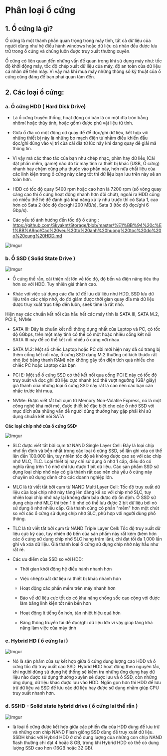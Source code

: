 # Phân loại ổ cứng

## 1. Ổ cứng là gì?

Ổ cứng là một thành phần quan trọng trong máy tính, tất cả dữ liệu của người dùng như 
hệ điều hành windows hoặc dữ liệu cá nhân đều được lưu trữ trong ổ cứng và chúng luôn 
được truy xuất thường xuyên.

Ổ cứng có liên quan đến những vấn đề quan trọng khi sử dụng máy như: tốc độ khởi động máy, 
tốc độ chép xuất dữ liệu của máy, độ an toàn của dữ liệu cá nhân để trên máy. 
Vì vậy mà khi mua máy những thông số kỹ thuật của ổ cứng cũng đáng để bạn phai quan tâm đến.

## 2. Các loại ổ cứng:

### a. Ổ cứng HDD ( Hard Disk Drive)

- Là ổ cứng truyền thống, hoạt động cơ bản là có một đĩa tròn bằng nhôm( hoặc thủy tinh, hoặc gốm)
 được phủ vật liệu từ tính. 
 
- Giữa ổ đĩa có một động cơ quay để để đọc/ghi dữ liệu, kết hợp với những thiết bị này là những 
bo mạch điện tử nhằm điều khiển đầu đọc/ghi đúng vào vị trí của cái đĩa từ lúc nãy khi 
đang quay để giải mã thông tin. 

- Vì vậy mà các thao tác của bạn như chép nhạc, phim hay dữ liều (Cài đặt phần mềm, game) nào đó từ máy tính ra thiết bị khác (USB, Ổ cứng) nhanh 
hay chậm cũng phụ thuộc vào phần này, hơn nữa chất liệu của các linh kiện trong ổ cứng 
này càng tốt thì dữ liệu bạn lưu trên này sẽ an toàn hơn.

- HDD có tốc độ quay 5400 rpm hoặc cao hơn là 7200 rpm (số vòng quay càng cao thì ổ cứng hoạt động nhanh hơn đôi chút), 
ngoài ra HDD cũng có nhiều thế hệ để đánh giá khả năng xử lý như trước thì có Sata 1, 
cao hơn có Sata 2 (tốc độ đọc/ghi 200 MB/s), Sata 3 (tốc độ đọc/ghi 6 Gbp/s).

- Các yếu tố ảnh hưởng đến tốc độ ổ cứng : https://github.com/Skyaknt/Storage/blob/master/%E1%BB%94%20c%E1%BB%A9ng/Cac%20yeu%20to%20anh%20huong%20toc%20do%20o%20cung%20HDD.md

![Imgur](https://i.imgur.com/yghQJeE.jpg)

### b. Ổ SSD ( Solid State Drive )

![Imgur](https://i.imgur.com/qTQwU8Q.jpg)

- Ổ cứng thể rắn, cải thiện rất lớn về tốc độ, độ bền và điện năng tiêu thụ hơn so với HDD. 
Tuy nhiên giá thành cao.

- Khác với việc sử dụng các đĩa từ để lưu dữ liệu như HDD, SSD lưu dữ liệu trên các chip nhớ, do
 đó giảm được thời gian quay đĩa mà dữ liệu được truy xuất trực tiếp đến luôn, seek time là rất nhỏ.
 

Hiện nay các chuẩn kết nối của hầu hết các máy tính là SATA III, SATA M.2, PCI E, NVMe

- SATA III: Đây là chuẩn kết nối thông dụng nhất của Laptop và PC, có tốc độ 6Gbps, trên một máy tính có thể có một hoặc nhiều cổng kết nối SATA III này để có thể kết nối nhiều ổ cứng với nhau.
   
- SATA M.2: Một số chiếc Laptop hoặc PC đời mới hiện nay đã có trang bị thêm cổng kết nối này, ổ cứng SSD dạng M.2 thường có kích thước rất nhỏ (bé bằng thanh RAM) nên không gây tốn diện tích quá nhiều cho chiếc PC hoặc Laptop của bạn
- PCI E: Một số ổ cứng SSD có thể kết nối qua cổng PCI E này có tốc độ truy xuất và đọc ghi dữ liệu cực nhanh (có thể vượt ngưỡng 1GB/ giây) giá thành của những loại ổ cứng SSD này rất là cao nên các bạn cân nhắc trước khi mua.
- NVMe: Được viết tắt bởi cụm từ Memory Non-Volatile Express, nó là một công nghệ khá mới mẻ, được thiết kế đặc biệt cho các ổ nhớ SSD với mục đích sửa những vấn đề người dùng thường hay gặp phải khi sử dụng chuẩn kết nối SATA
 
**Các loại chíp nhớ của ổ cứng SSD:**

![Imgur](https://i.imgur.com/CG5lytp.png)

- SLC được viết tắt bởi cụm từ NAND Single Layer Cell: Đây là loại chíp nhớ ổn định và bền nhất trong các loại ổ cứng SSD, số lần ghi xóa có thể lên đến 100.000 lần, tuy nhiên tốc độ sẽ không được cao so với các chíp nhớ MLC, TLC. Loại thiết bị này chỉ sử dụng ô nhớ 1 cấp, điều đó có nghĩa rằng trên 1 ô nhớ chỉ lưu được 1 bit dữ liệu. Các sản phẩm SSD sử dụng loại chip nhớ này có giá thành rất cao nên chủ yếu ổ cứng này chuyên sử dụng dành cho các doanh nghiệp lớn.

- MLC là từ viết tắt bởi cụm từ NAND Multi Layer Cell: Tốc độ truy xuất dữ liệu của loại chip nhớ này tăng lên đáng kể so với chíp nhớ SLC, tuy nhiên loại chíp nhớ này lại không đảm bảo được độ ổn định. Ổ SSD sử dụng chíp nhớ MLC thì trên 1 ô nhớ có thể lưu được 2 bit dữ liệu bởi nó sử dụng ô nhớ nhiều cấp. Giá thành cũng có phần "mềm" hơn một chút so với các ổ cứng sử dụng chíp nhớ SLC, phù hợp với người dùng phổ thông.

- TLC là từ viết tắt bởi cụm từ NAND Triple Layer Cell: Tốc độ truy xuất dữ liệu cực kỳ cao, tuy nhiên độ bền của sản phẩm này rất kém (kém hơn các ổ cứng sử dụng chíp nhớ SLC hàng trăm lần), chỉ đạt tối đa 1.000 lần ghi và xóa dữ liệu. Giá thành loại ổ cứng sử dụng chíp nhớ này hầu như rất rẻ.

- Các ưu điểm của SSD so với HDD:

	+ Thời gian khởi động hệ điều hành nhanh hơn

	+ Việc chép/xuất dữ liệu ra thiết bị khác nhanh hơn

	+ Hoạt động các phần mềm trên máy nhanh hơn

	+ Bảo vể dữ liệu cực tốt do có khả năng chống sốc cao cộng với được làm bằng linh kiện tốt nên bền hơn

	+ Hoạt động ít tiếng ồn hơn, tản nhiệt hiệu quả hơn

	+ Băng thông truyền tải để đọc/ghi dữ liệu lớn vì vậy giúp tăng khả năng làm việc của máy tính

### c. Hybrid HD ( ổ cứng lai )

![Imgur](https://i.imgur.com/9N9EJDA.jpg)

- Nó là sản phẩm của sự kết hợp giữa ổ cứng dung lượng cao HDD và ổ cứng tốc độ truy xuất cao SSD. 
Hybrid HDD hoạt động theo nguyên tắc, khi người dùng sử dụng hệ thống sẽ kiểm tra những ứng dụng hay 
dữ liệu nào được sử dụng thường xuyên sẽ được lưu và ổ SSD, còn những ứng dụng, dữ liệu khác được lưu vào HDD. 
Ngắn gọn hơn thì HDD để lưu trữ dữ liệu và SSD để lưu các dữ liệu hay được sử dụng nhằm giúp CPU truy xuất nhanh hơn.

### d. SSHD - Solid state hybrid drive ( ổ cứng lai thể rắn )

![Imgur](https://i.imgur.com/m0BV5WE.jpg)

-  là loại ổ cứng được kết hợp giữa các phiến đĩa của HDD dùng để lưu trữ và những con chip NAND Flash 
giống SSD dùng để truy xuất dữ liệu. SSDH khác với Hybrid HDD ở chỗ dung lượng của những 
con chip NAND flash thường chỉ đạt 4 hoặc 8 GB, trong khi Hybrid HDD có thể có dung lượng SSD cao hơn (16GB hoặc 32 GB).
